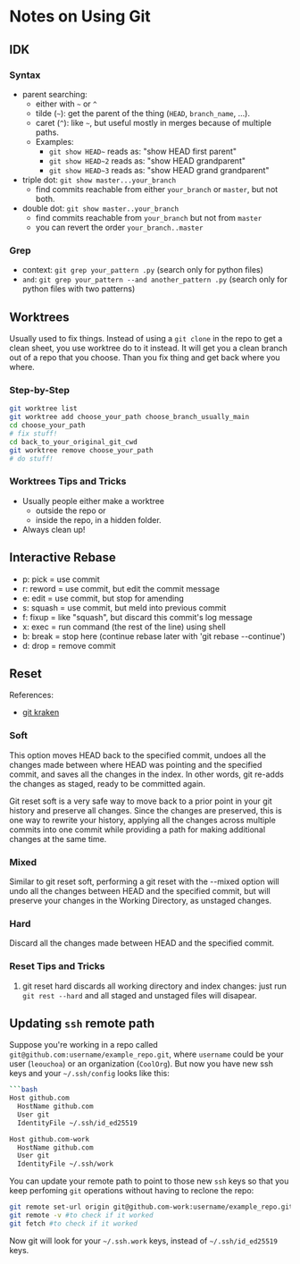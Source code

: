 # Notes on Using Git

## IDK

### Syntax

- parent searching:
  - either with `~` or `^`
  - tilde (`~`): get the parent of the thing (`HEAD`, `branch_name`, ...).
  - caret (`^`): like `~`, but useful mostly in merges because of
  multiple paths.
  - Examples:
    - `git show HEAD~` reads as: "show HEAD first parent"
    - `git show HEAD~2` reads as: "show HEAD grandparent"
    - `git show HEAD~3` reads as: "show HEAD grand grandparent"
- triple dot: `git show master...your_branch`
  - find commits reachable from either `your_branch` or `master`, but not both.
- double dot: `git show master..your_branch`
  - find commits reachable from `your_branch` but not from `master`
  - you can revert the order `your_branch..master`

### Grep

- context: `git grep your_pattern .py` (search only for python files)
- `and`: `git grep your_pattern --and another_pattern .py`
(search only for python files with two patterns)

## Worktrees

Usually used to fix things. Instead of using a `git clone` in the repo to get a
clean sheet, you use worktree do to it instead. It will get you a clean branch
out of a repo that you choose. Than you fix thing and get back where you where.

### Step-by-Step

```bash
git worktree list
git worktree add choose_your_path choose_branch_usually_main
cd choose_your_path
# fix stuff!
cd back_to_your_original_git_cwd
git worktree remove choose_your_path
# do stuff!
```

### Worktrees Tips and Tricks

- Usually people either make a worktree
  - outside the repo or
  - inside the repo, in a hidden folder.
- Always clean up!

## Interactive Rebase

- p: pick = use commit
- r: reword = use commit, but edit the commit message
- e: edit = use commit, but stop for amending
- s: squash = use commit, but meld into previous commit
- f: fixup = like "squash", but discard this commit's log message
- x: exec = run command (the rest of the line) using shell
- b: break = stop here (continue rebase later with 'git rebase --continue')
- d: drop = remove commit

## Reset

References:

- [git kraken](https://www.gitkraken.com/learn/git/git-reset)

### Soft

This option moves HEAD back to the specified commit, undoes all the changes made
between where HEAD was pointing and the specified commit, and saves all the changes
in the index. In other words, git re-adds the changes as staged, ready to be committed
again.

Git reset soft is a very safe way to move back to a prior point in your git
history and preserve all changes. Since the changes are preserved,
this is one way to rewrite your history, applying all the changes across multiple
commits into one commit while providing a path for making additional changes at
the same time.

### Mixed

Similar to git reset soft, performing a git reset with the --mixed option will
undo all the changes between HEAD and the specified commit, but will preserve
your changes in the Working Directory, as unstaged changes.

### Hard

Discard all the changes made between HEAD and the specified commit.  

### Reset Tips and Tricks

1. git reset hard discards all working directory and index changes:
just run `git rest --hard` and all staged and unstaged files will disapear.

## Updating `ssh` remote path

Suppose you're working in a repo called `git@github.com:username/example_repo.git`,
where `username` could be your user (`leouchoa`) or an organization (`CoolOrg`).
But now you have new ssh keys and your `~/.ssh/config` looks like this:

```bash
```bash
Host github.com
  HostName github.com
  User git
  IdentityFile ~/.ssh/id_ed25519

Host github.com-work
  HostName github.com
  User git
  IdentityFile ~/.ssh/work
```

You can update your remote path to point to those new `ssh` keys so that
you keep perfoming `git` operations without having to reclone the repo:

```bash
git remote set-url origin git@github.com-work:username/example_repo.git
git remote -v #to check if it worked
git fetch #to check if it worked
```

Now git will look for your `~/.ssh.work` keys, instead of `~/.ssh/id_ed25519`
keys.
